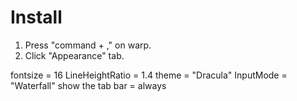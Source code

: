 # Install
1. Press "command + ," on warp.
2. Click "Appearance" tab.

fontsize = 16
LineHeightRatio = 1.4
theme = "Dracula"
InputMode = "Waterfall"
show the tab bar = always
